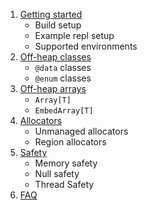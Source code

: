 
1. [Getting started](/docs/01_getting_started.md)
    * Build setup
    * Example repl setup
    * Supported environments
1. [Off-heap classes](/docs/02_off-heap_classes.md)
    * `@data` classes
    * `@enum` classes
1. [Off-heap arrays](/docs/03_off-heap_arrays.md)
    * `Array[T]`
    * `EmbedArray[T]`
1. [Allocators](/docs/04_allocators.md)
    * Unmanaged allocators
    * Region allocators
1. [Safety](/docs/05_safety.md)
    * Memory safety
    * Null safety
    * Thread Safety
1. [FAQ](/docs/06_faq.md)
